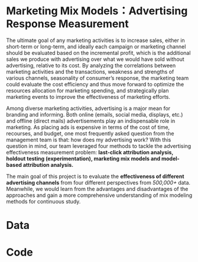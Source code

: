# Marketing Mix Models：Advertising Response Measurement

The ultimate goal of any marketing activities is to increase sales, either in short-term or long-term, and ideally each campaign or marketing channel should be evaluated based on the incremental profit, which is the additional sales we produce with advertising over what we would have sold without advertising, relative to its cost. By analyzing the correlations between marketing activities and the transactions, weakness and strengths of various channels, seasonality of consumer’s response, the marketing team could evaluate the cost efficiency and thus move forward to optimize the resources allocation for marketing spending, and strategically plan marketing events to improve the effectiveness of marketing efforts.

Among diverse marketing activities, advertising is a major mean for branding and informing. Both online (emails, social media, displays, etc.) and offline (direct mails) advertisements play an indispensable role in marketing. As placing ads is expensive in terms of the cost of time, recourses, and budget, one most frequently asked question from the management team is that: how does my advertising work? With this question in mind, our team leveraged four methods to tackle the advertising effectiveness measurement problem: **last-click attribution analysis, holdout testing (experimentation), marketing mix models and model-based attribution analysis.** 

The main goal of this project is to evaluate the **effectiveness of different advertising channels** from four different perspectives from *500,000+* data. Meanwhile, we would learn from the advantages and disadvantages of the approaches and gain a more comprehensive understanding of mix modeling methods for continuous study.

# Data

# Code

